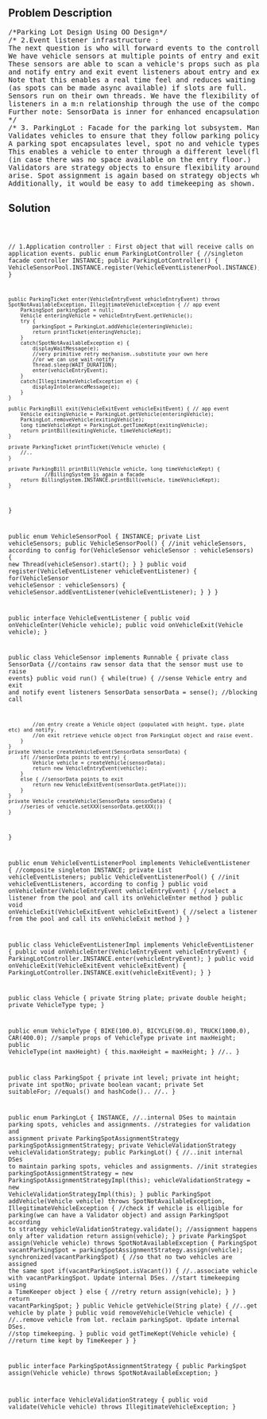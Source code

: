 <!--
<style>
  body { font-family: Arial, sans-serif; }
  .container { max-width: 400px; margin: auto; padding: 10px; }
  .comment-block { background-color: #f9f9f9; padding: 10px; border-left: 5px solid #ccc; max-width: 400px; margin: 20px auto; overflow-wrap: break-word; white-space: pre-wrap; }
  .code-block { background-color: #f4f4f4; padding: 10px; border: 1px solid #ddd; }
</style>
-->

<div class='container'>
<h2>Problem Description</h2>
<div class='comment-block'>
<pre>
/*Parking Lot Design Using OO Design*/
/* 2.Event listener infrastructure : 
The next question is who will forward events to the controller. 
We have vehicle sensors at multiple points of entry and exit. 
These sensors are able to scan a vehicle's props such as plate, height, type etc. 
and notify entry and exit event listeners about entry and exit. 
Note that this enables a real time feel and reduces waiting for vehicles 
(as spots can be made async available) if slots are full.
Sensors run on their own threads. We have the flexibility of having sensors:
listeners in a m:n relationship through the use of the composite listener pool.
Further note: SensorData is inner for enhanced encapsulation.
*/
/* 3. ParkingLot : Facade for the parking lot subsystem. Manages parkingSpot assignments. 
Validates vehicles to ensure that they follow parking policy (for eg max height).
A parking spot encapsulates level, spot no and vehicle types it is suitable for. 
This enables a vehicle to enter through a different level(floor) and park at a completely different floor 
(in case there was no space available on the entry floor.)
Validators are strategy objects to ensure flexibility around different parking policies that might 
arise. Spot assignment is again based on strategy objects which decide which spot goes to which vehicle based on parameters.
Additionally, it would be easy to add timekeeping as shown. This would aid billing.*/
</pre>
</div>

<h2>Solution</h2>
<div class='code-block'>
<pre><code class='language-java'>

// 1.Application controller : First object that will receive calls on application events.
public enum ParkingLotController { //singleton facade controller
	INSTANCE;
	public ParkingLotController() {
		VehicleSensorPool.INSTANCE.register(VehicleEventListenerPool.INSTANCE);
	}
	
	public ParkingTicket enter(VehicleEntryEvent vehicleEntryEvent) throws SpotNotAvailableException, IllegitimateVehicleException { // app event
		ParkingSpot parkingSpot = null;
		Vehicle enteringVehicle = vehicleEntryEvent.getVehicle();
		try {
			parkingSpot = ParkingLot.addVehicle(enteringVehicle);
			return printTicket(enteringVehicle);
		}
		catch(SpotNotAvailableException e) {
			displayWaitMessage(e);
			//very primitive retry mechanism..substitute your own here
			//or we can use wait-notify
			Thread.sleep(WAIT_DURATION);
			enter(vehicleEntryEvent);
		}
		catch(IllegitimateVehicleException e) {
			displayIntoleranceMessage(e);
		}
	}
	
	public ParkingBill exit(VehicleExitEvent vehicleExitEvent) { // app event
		Vehicle exitingVehicle = ParkingLot.getVehicle(enteringVehicle);
		ParkingLot.removeVehicle(exitingVehicle);
		long timeVehicleKept = ParkingLot.getTimeKept(exitingVehicle);
		return printBill(exitingVehicle, timeVehicleKept);
	}
	
	private ParkingTicket printTicket(Vehicle vehicle) {
		//..
	}
	
	private ParkingBill printBill(Vehicle vehicle, long timeVehicleKept) {
                //BillingSystem is again a facade
		return BillingSystem.INSTANCE.printBill(vehicle, timeVehicleKept);
	}
}







public enum VehicleSensorPool {
	INSTANCE;
	private List<VehicleSensor> vehicleSensors;
	public VehicleSensorPool() {
		//init vehicleSensors, according to config
		for(VehicleSensor vehicleSensor : vehicleSensors) {
			new Thread(vehicleSensor).start();
		}
	}
	public void register(VehicleEventListener vehicleEventListener) {
		for(VehicleSensor vehicleSensor : vehicleSensors) {
			vehicleSensor.addEventListener(vehicleEventListener);
		}
	}
}

public interface VehicleEventListener {
	public void onVehicleEnter(Vehicle vehicle);
	public void onVehicleExit(Vehicle vehicle);
}

public class VehicleSensor implements Runnable {
	private class SensorData {//contains raw sensor data that the sensor must use to raise events}
	public void run() {
		while(true) {
			//sense Vehicle entry and exit and notify event listeners
			SensorData sensorData = sense(); //blocking call
			
			//on entry create a Vehicle object (populated with height, type, plate etc) and notify.
			//on exit retrieve vehicle object from ParkingLot object and raise event.
		}
	}
	private Vehicle createVehicleEvent(SensorData sensorData) {
		if( //sensorData points to entry) {
			Vehicle vehicle = createVehicle(sensorData);
			return new VehicleEntryEvent(vehicle);
		}
		else { //sensorData points to exit
			return new VehicleExitEvent(sensorData.getPlate());
		}
	}
	private Vehicle createVehicle(SensorData sensorData) {
		//series of vehicle.setXXX(sensorData.getXXX())
	}
}

public enum VehicleEventListenerPool implements VehicleEventListener { //composite singleton
	INSTANCE;
	private List<VehicleEventListener> vehicleEventListeners;
	public VehicleEventListenerPool() {
		//init vehicleEventListeners, according to config
	}
	public void onVehicleEnter(VehicleEntryEvent vehicleEntryEvent) {
		//select a listener from the pool and call its onVehicleEnter method
	}
	public void onVehicleExit(VehicleExitEvent vehicleExitEvent) {
		//select a listener from the pool and call its onVehicleExit method
	}
}

public class VehicleEventListenerImpl implements VehicleEventListener {
	public void onVehicleEnter(VehicleEntryEvent vehicleEntryEvent) {
		ParkingLotController.INSTANCE.enter(vehicleEntryEvent);
	}
	public void onVehicleExit(VehicleExitEvent vehicleExitEvent) {
		ParkingLotController.INSTANCE.exit(vehicleExitEvent);
	}
}





public class Vehicle {
	private String plate;
	private double height;
	private VehicleType type;
}

public enum VehicleType {
	BIKE(100.0), BICYCLE(90.0), TRUCK(1000.0), CAR(400.0); //sample props of VehicleType
	private int maxHeight;
	public VehicleType(int maxHeight) {
		this.maxHeight = maxHeight;
	}
	//..
}

public class ParkingSpot {
	private int level;
	private int height;
	private int spotNo;
	private boolean vacant;
	private Set<VehicleType> suitableFor;
	//equals() and hashCode()..
	//..
}

public enum ParkingLot {
	INSTANCE,
	//..internal DSes to maintain parking spots, vehicles and assignments.
	//strategies for validation and assignment
	private ParkingSpotAssignmentStrategy parkingSpotAssignmentStrategy;
	private VehicleValidationStrategy vehicleValidationStrategy;
	public ParkingLot() {
		//..init internal DSes to maintain parking spots, vehicles and assignments. 
		//init strategies
		parkingSpotAssignmentStrategy = new ParkingSpotAssignmentStrategyImpl(this);
		vehicleValidationStrategy = new VehicleValidationStrategyImpl(this);
	}
	public ParkingSpot addVehicle(Vehicle vehicle) throws SpotNotAvailableException, IllegitimateVehicleException {
		//check if vehicle is elligible for parking(we can have a Validator object) and assign ParkingSpot according to strategy
		vehicleValidationStrategy.validate();
		//assignment happens only after validation
		return assign(vehicle);
	}
	private ParkingSpot assign(Vehicle vehicle) throws SpotNotAvailableException {
		ParkingSpot vacantParkingSpot = parkingSpotAssignmentStrategy.assign(vehicle);
		synchronized(vacantParkingSpot) { //so that no two vehicles are assigned the same spot
			if(vacantParkingSpot.isVacant()) {
				//..associate vehicle with vacantParkingSpot. Update internal DSes.	
				//start timekeeping using a TimeKeeper object
			}
			else {
				//retry
				return assign(vehicle);
			}
		}
		return vacantParkingSpot;
	}
	public Vehicle getVehicle(String plate) {
		//..get vehicle by plate
	}
	public void removeVehicle(Vehicle vehicle) {
		//..remove vehicle from lot. reclaim parkingSpot. Update internal DSes.
		//stop timekeeping.
	}
	public void getTimeKept(Vehicle vehicle) {
		//return time kept by TimeKeeper
	}
}

public interface ParkingSpotAssignmentStrategy {
	public ParkingSpot assign(Vehicle vehicle) throws SpotNotAvailableException;
}

public interface VehicleValidationStrategy {
	public void validate(Vehicle vehicle) throws IllegitimateVehicleException;
}
</code></pre>
</div>
</div>
